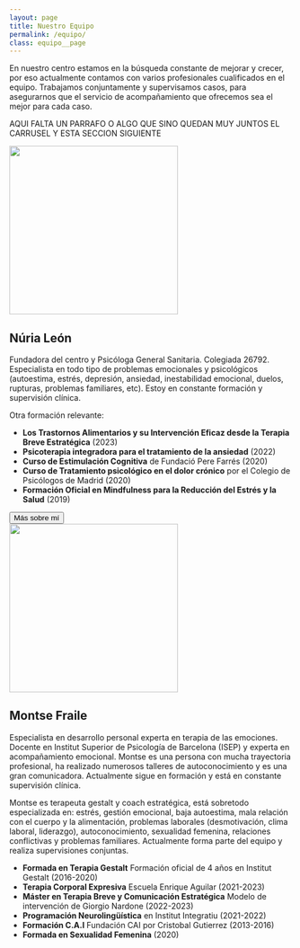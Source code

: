 ```yaml
---
layout: page
title: Nuestro Equipo
permalink: /equipo/
class: equipo__page
---
```


En nuestro centro estamos en la búsqueda constante de mejorar y crecer, por eso actualmente contamos con varios profesionales cualificados en el equipo. Trabajamos conjuntamente y supervisamos casos, para asegurarnos que el servicio de acompañamiento que ofrecemos sea el mejor para cada caso.

<div class="carousel" data-flickity='{ "imagesLoaded": true, "wrapAround": true, "autoPlay": true }'>
    <div class="carousel-cell" style="display: none"><img src="{{ site.baseurl }}/images/equipo/equipo0.webp" /></div>
    <div class="carousel-cell" style="display: none"><img loading="lazy" src="{{ site.baseurl }}/images/equipo/equipo1.webp" /></div>
</div>

AQUI FALTA UN PARRAFO O ALGO QUE SINO QUEDAN MUY JUNTOS EL CARRUSEL Y ESTA SECCION SIGUIENTE

<div class="member">
<img class="member__img" src="{{site.baseurl}}/images/equipo/nuria.webp" width="300" />
<h2 class="member__name">Núria León</h2>
<div class="member__content" markdown="1">
Fundadora del centro y Psicóloga General Sanitaria. Colegiada 26792. Especialista en todo tipo de problemas emocionales y psicológicos (autoestima, estrés, depresión, ansiedad, inestabilidad emocional, duelos, rupturas, problemas familiares, etc). Estoy en constante formación y supervisión clínica.

Otra formación relevante:

- **Los Trastornos Alimentarios y su Intervención Eficaz desde la Terapia Breve Estratégica** (2023)
- **Psicoterapia integradora para el tratamiento de la ansiedad** (2022)
- **Curso de Estimulación Cognitiva** de Fundació Pere Farrés (2020)
- **Curso de Tratamiento psicológico en el dolor crónico** por el Colegio de Psicólogos de Madrid (2020)
- **Formación Oficial en Mindfulness para la Reducción del Estrés y la Salud** (2019)

<button class="member__navigation navigation">
Más sobre mí
</button>
</div>
</div>

<div class="member">
<img class="member__img" src="{{site.baseurl}}/images/equipo/montse.webp" width="300" />
<h2 class="member__name">Montse Fraile</h2>
<div class="member__content" markdown="1">
Especialista en desarrollo personal experta en terapia de las emociones. Docente en Institut Superior de Psicología de Barcelona (ISEP) y experta en acompañamiento emocional. Montse es una persona con mucha trayectoria profesional, ha realizado numerosos talleres de autoconocimiento y es una gran comunicadora. Actualmente sigue en formación y está en constante supervisión clínica.

Montse es terapeuta gestalt y coach estratégica, está sobretodo especializada en: estrés, gestión emocional, baja autoestima, mala relación con el cuerpo y la alimentación, problemas laborales (desmotivación, clima laboral, liderazgo), autoconocimiento, sexualidad femenina, relaciones conflictivas y problemas familiares. Actualmente forma parte del equipo y realiza supervisiones conjuntas.

- **Formada en Terapia Gestalt** Formación oficial de 4 años en Institut Gestalt (2016-2020)
- **Terapia Corporal Expresiva** Escuela Enrique Aguilar (2021-2023)
- **Máster en Terapia Breve y Comunicación Estratégica** Modelo de intervención de Giorgio Nardone (2022-2023)
- **Programación Neurolingüística** en Institut Integratiu (2021-2022)
- **Formación C.A.I** Fundación CAI por Cristobal Gutierrez (2013-2016)
- **Formada en Sexualidad Femenina** (2020)
</div>
</div>
